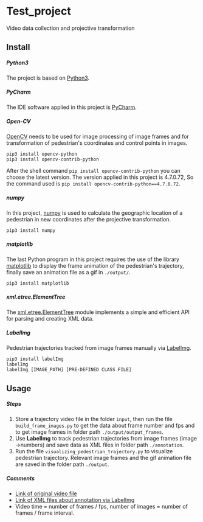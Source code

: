 # Test_project

Video data collection and projective transformation

## Install

##### Python3

The project is based on [Python3](https://www.python.org/downloads/).

##### PyCharm

The IDE software applied in this project is [PyCharm](https://www.jetbrains.com/pycharm/download/).

##### Open-CV

[OpenCV](https://opencv.org/releases/) needs to be used for image processing of image frames and for transformation of pedestrian's coordinates and control points in images.

```shell
pip3 install opencv-python
pip3 install opencv-contrib-python
```

After the shell command `pip install opencv-contrib-python` you can choose the latest version. The version applied in this project is 4.7.0.72, So the command used is `pip install opencv-contrib-python==4.7.0.72`.

##### numpy

In this project, [numpy](https://numpy.org/install/) is used to calculate the geographic location of a pedestrian in new coordinates after the projective transformation.

```shell
pip3 install numpy
```

##### matplotlib

The last Python program in this project requires the use of the library [matplotlib](https://matplotlib.org/stable/index.html) to display the frame animation of the pedestrian's trajectory, finally save an animation file as a gif in `./output/`.

```shell
pip3 install matplotlib
```

##### xml.etree.ElementTree

The [xml.etree.ElementTree](https://docs.python.org/3/library/xml.etree.elementtree.html#module-xml.etree.ElementTree) module implements a simple and efficient API for parsing and creating XML data.

##### LabelImg

Pedestrian trajectories tracked from image frames manually via [LabelImg](https://github.com/heartexlabs/labelImg#use-docker).

```shell
pip3 install labelImg
labelImg
labelImg [IMAGE_PATH] [PRE-DEFINED CLASS FILE]
```

## Usage

##### Steps

1. Store a trajectory video file in the folder `input`, then run the file `build_frame_images.py` to get the data about frame number and fps and to get image frames in folder path `./output/output_frames`.
2. Use **LabelImg** to track pedestrian trajectories from image frames (image ->numbers) and save data as XML files in folder path `./annotation`.
3. Run the file `visualizing_pedestrian_trajectory.py` to visualize pedestrian trajectory. Relevant image frames and the gif animation file are saved in the folder path `./output`.

##### Comments

* [Link of original video file](https://seafile.cloud.uni-hannover.de/f/6976b0dd3f9d4e5aae58/)
* [Link of XML files about annotation via LabelImg](https://seafile.cloud.uni-hannover.de/f/2f7359669ec54642858f/)
* Video time = number of frames / fps, number of images = number of frames / frame interval.
